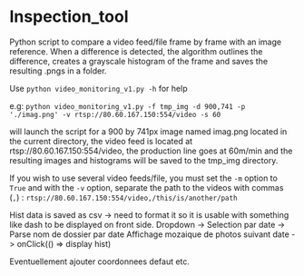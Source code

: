 # Inspection_tool
Python script to compare a video feed/file frame by frame with an image reference.
When a difference is detected, the algorithm outlines the difference, creates a grayscale histogram of the frame 
and saves the resulting .pngs in a folder.

Use <code>python video_monitoring_v1.py -h</code> for help

e.g:
<code>python video_monitoring_v1.py -f tmp_img  -d 900,741 -p './imag.png' -v rtsp://80.60.167.150:554/video -s 60</code>

will launch the script for a 900 by 741px image named imag.png located in the current directory, the video feed is located at rtsp://80.60.167.150:554/video, the production line goes at 60m/min and the resulting images and histograms will be saved to the tmp_img directory.

If you wish to use several video feeds/file, you must set the <code>-m</code> option to <code>True</code> and  with the <code>-v</code> option, separate the path to the videos with commas (<code>,</code>) : <code>rtsp://80.60.167.150:554/video,/this/is/another/path</code>


Hist data is saved as csv -> need to format it so it is usable with something like dash to be displayed on front side.
Dropdown -> Selection par date -> Parse nom de dossier par date
Affichage mozaique de photos suivant date -> onClick(() => display hist)

Eventuellement ajouter coordonnees defaut etc.
